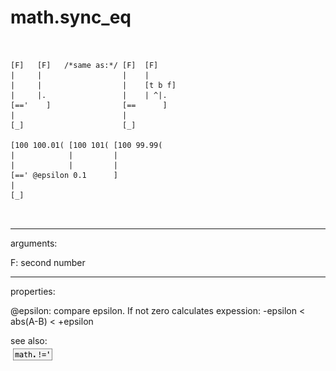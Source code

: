 # math.sync_eq

```


[F]   [F]   /*same as:*/ [F]  [F]
|     |                  |    |
|     |                  |    [t b f]
|     |.                 |    | ^|.
[=='    ]                [==      ]
|                        |
[_]                      [_]

[100 100.01( [100 101( [100 99.99(
|            |         |
|            |         |
[==' @epsilon 0.1      ]
|
[_]

            
```
---
arguments:

F: second number<br>

---
properties:

@epsilon: compare epsilon. If not
            zero calculates expession: -epsilon &lt; abs(A-B) &lt; +epsilon<br>

see also:<br>
![math.!=&#39;](img/object_math.!=&#39;.png)
